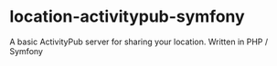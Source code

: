 # location-activitypub-symfony
A basic ActivityPub server for sharing your location. Written in PHP / Symfony

